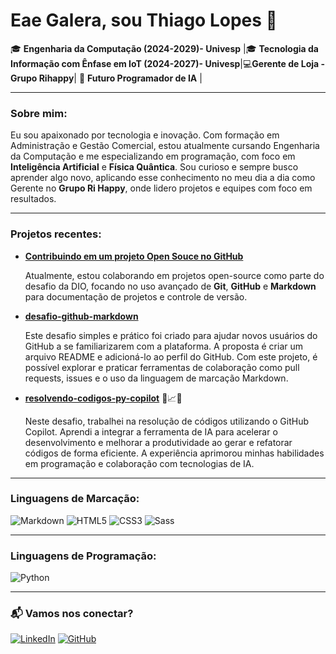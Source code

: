 
# Eae Galera, sou Thiago Lopes 👋

🎓 **Engenharia da Computação (2024-2029)- Univesp** |🎓 **Tecnologia da Informação com Ênfase em IoT (2024-2027)- Univesp**|💻**Gerente de Loja - Grupo Rihappy**| 🤖 **Futuro Programador de IA** |


---
### Sobre mim:

Eu sou apaixonado por tecnologia e inovação. Com formação em Administração e Gestão Comercial, estou atualmente cursando Engenharia da Computação e me especializando em programação, com foco em **Inteligência Artificial** e **Física Quântica**. Sou curioso e sempre busco aprender algo novo, aplicando esse conhecimento no meu dia a dia como Gerente no **Grupo Ri Happy**, onde lidero projetos e equipes com foco em resultados.

---

### Projetos recentes:
- [**Contribuindo em um projeto Open Souce no GitHub**](https://github.com/ThiagoLopes-Cloud/dio-lab-open-source.git)
    
     Atualmente, estou colaborando em projetos open-source como parte do desafio da DIO, focando no uso avançado de **Git**, **GitHub** e **Markdown** para documentação de projetos e controle de versão.

- [**desafio-github-markdown**](https://github.com/ThiagoLopes-Cloud/desafio-github-markdown)

    Este desafio simples e prático foi criado para ajudar novos usuários do GitHub a se familiarizarem com a plataforma. A proposta é criar um arquivo README e adicioná-lo ao perfil do GitHub. Com este projeto, é possível explorar e praticar ferramentas de colaboração como pull requests, issues e o uso da linguagem de marcação Markdown.

- [**resolvendo-codigos-py-copilot**](https://github.com/ThiagoLopes-Cloud/resolvendo-codigos-py-copilot) 🤖📈📝

     Neste desafio, trabalhei na resolução de códigos utilizando o GitHub Copilot. Aprendi a integrar a ferramenta de IA para acelerar o desenvolvimento e melhorar a produtividade ao gerar e refatorar códigos de forma eficiente. A experiência aprimorou minhas habilidades em programação e colaboração com tecnologias de IA.

---
### Linguagens de Marcação:
![Markdown](https://img.shields.io/badge/Markdown-000?style=for-the-badge&logo=markdown)
![HTML5](https://img.shields.io/badge/HTML5-E34F26?style=for-the-badge&logo=html5&logoColor=white)
![CSS3](https://img.shields.io/badge/CSS3-1572B6?style=for-the-badge&logo=css3&logoColor=white)
![Sass](https://img.shields.io/badge/Sass-000?style=for-the-badge&logo=sass)


 ----
### Linguagens de  Programação:
![Python]()

---
### 📬 Vamos nos conectar?

[![LinkedIn](https://img.shields.io/badge/LinkedIn-blue?logo=linkedin&logoColor=white)](https://www.linkedin.com/in/thiagolopesin/)
[![GitHub](https://img.shields.io/badge/GitHub-black?logo=github&logoColor=white)](https://github.com/ThiagoLopes-Cloud)

